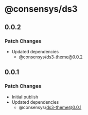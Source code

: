 # @consensys/ds3

## 0.0.2

### Patch Changes

- Updated dependencies
  - @consensys/ds3-theme@0.0.2

## 0.0.1

### Patch Changes

- Initial publish
- Updated dependencies
  - @consensys/ds3-theme@0.0.1

